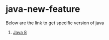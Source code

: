 # java-new-feature

Below are the link to get specific version of java

1. <a href="https://github.com/laxcode/java-new-feature/tree/main/java8/functionalInterface">Java 8</a>
